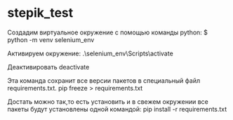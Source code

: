 # stepik_test

Создадим виртуальное окружение с помощью команды python:
$ python -m venv selenium_env

Активируем окружение:
.\selenium_env\Scripts\activate

Деактивировать
deactivate

Эта команда сохранит все версии пакетов в специальный файл requirements.txt.
pip freeze > requirements.txt

Достать можно так,то есть установить и в свежем окружении все пакеты будут установлены одной командой:
pip install -r requirements.txt

